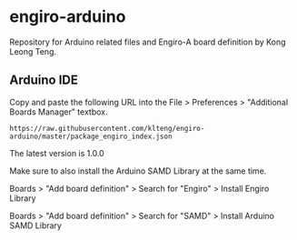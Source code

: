 # engiro-arduino
Repository for Arduino related files and Engiro-A board definition by Kong Leong Teng.

<h2>Arduino IDE</h2>

Copy and paste the following URL into the File > Preferences > "Additional Boards Manager" textbox.

<div class="snippet-clipboard-content notranslate position-relative overflow-auto" data-snippet-clipboard-copy-content="https://raw.githubusercontent.com/klteng/engiro-arduino/master/package_engiro_index.json"><pre class="notranslate"><code>https://raw.githubusercontent.com/klteng/engiro-arduino/master/package_engiro_index.json</code></pre></div>

The latest version is 1.0.0

Make sure to also install the Arduino SAMD Library at the same time.

Boards > "Add board definition" > Search for "Engiro" > Install Engiro Library

Boards > "Add board definition" > Search for "SAMD" > Install Arduino SAMD Library
